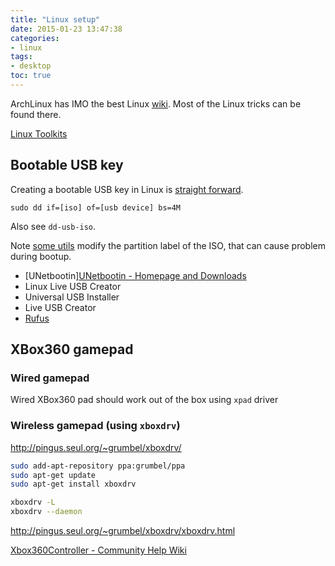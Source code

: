 ```yaml
---
title: "Linux setup"
date: 2015-01-23 13:47:38
categories:
- linux
tags:
- desktop
toc: true
---
```


ArchLinux has IMO the best Linux [wiki](https://www.archlinux.org/).
Most of the Linux tricks can be found there.

[Linux Toolkits](http://linuxtoolkit.blogspot.hk/)

<!-- more -->

## Bootable USB key

Creating a bootable USB key in Linux is [straight forward](https://wiki.archlinux.org/index.php/USB_flash_installation_media).

```
sudo dd if=[iso] of=[usb device] bs=4M
```

Also see `dd-usb-iso`.

Note [some utils](http://antergos.com/wiki/article/create-a-working-live-usb/) modify the partition label of the ISO, that can cause problem during bootup.

- [UNetbootin][UNetbootin - Homepage and Downloads](http://unetbootin.github.io/)
- Linux Live USB Creator
- Universal USB Installer
- Live USB Creator
- [Rufus](https://rufus.akeo.ie/)

## XBox360 gamepad

### Wired gamepad

Wired XBox360 pad should work out of the box using `xpad` driver

### Wireless gamepad (using `xboxdrv`)

http://pingus.seul.org/~grumbel/xboxdrv/

```sh
sudo add-apt-repository ppa:grumbel/ppa
sudo apt-get update
sudo apt-get install xboxdrv
```

```sh
xboxdrv -L
xboxdrv --daemon
```

http://pingus.seul.org/~grumbel/xboxdrv/xboxdrv.html

[Xbox360Controller - Community Help Wiki](https://help.ubuntu.com/community/Xbox360Controller)
